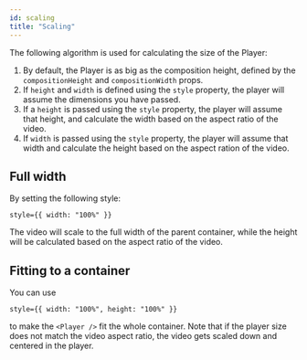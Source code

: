 ```yaml
---
id: scaling
title: "Scaling"
---
```


The following algorithm is used for calculating the size of the Player:

1. By default, the Player is as big as the composition height, defined by the `compositionHeight` and `compositionWidth` props.
1. If `height` and `width` is defined using the `style` property, the player will assume the dimensions you have passed.
1. If a `height` is passed using the `style` property, the player will assume that height, and calculate the width based on the aspect ratio of the video.
1. If `width` is passed using the `style` property, the player will assume that width and calculate the height based on the aspect ration of the video.

## Full width

By setting the following style:

```tsx
style={{ width: "100%" }}
```

The video will scale to the full width of the parent container, while the height will be calculated based on the aspect ratio of the video.

## Fitting to a container

You can use

```tsx
style={{ width: "100%", height: "100%" }}
```

to make the `<Player />` fit the whole container. Note that if the player size does not match the video aspect ratio, the video gets scaled down and centered in the player.
